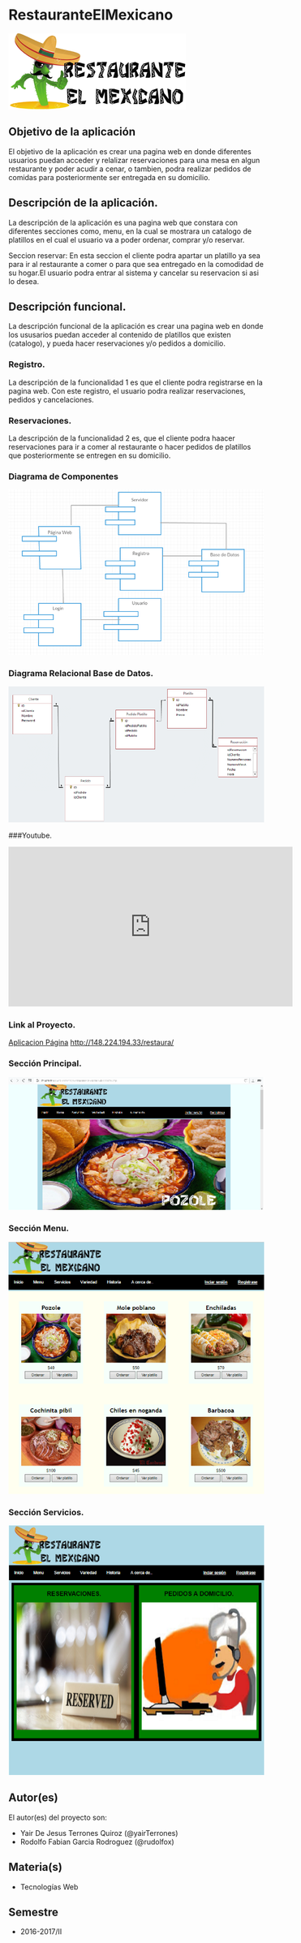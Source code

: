 # RestauranteElMexicano

![Logotipo Restaurant](https://raw.githubusercontent.com/acominf/RestauranteElMexicano/master/logoPrincipal.png)


## Objetivo de la aplicación
El objetivo de la aplicación es crear una pagina web en donde diferentes usuarios puedan acceder y relalizar reservaciones para una mesa en algun restaurante y poder acudir a cenar, o tambien, podra realizar pedidos de comidas para posteriormente ser entregada en su domicilio.

## Descripción de la aplicación.
La descripción de la aplicación es una pagina web que constara con diferentes secciones como, menu, en la cual se mostrara un catalogo de platillos en el cual el usuario va a poder ordenar, comprar y/o reservar.

Seccion reservar: En esta seccion el cliente podra apartar un platillo ya sea para ir al restaurante a comer o para que sea entregado en la comodidad de su hogar.El usuario podra entrar al sistema y cancelar su reservacion si asi lo desea.

## Descripción funcional.
La descripción funcional de la aplicación es crear una pagina web en donde los ususarios puedan acceder al contenido de platillos que existen (catalogo), y pueda hacer reservaciones y/o pedidos a domicilio.

### Registro.
La descripción de la funcionalidad 1 es que el cliente podra registrarse en la pagina web. Con este registro, el usuario podra realizar reservaciones, pedidos y cancelaciones.

### Reservaciones.
La descripción de la funcionalidad 2 es, que el cliente podra haacer reservaciones para ir a comer al restaurante o hacer pedidos de platillos que posteriormente se entregen en su domicilio.

### Diagrama de Componentes
![Diagrama Componentes](https://raw.githubusercontent.com/acominf/RestauranteElMexicano/master/Componentes.png)

### Diagrama Relacional Base de Datos.
![Diagrama Relacional](https://raw.githubusercontent.com/acominf/RestauranteElMexicano/master/Diagrama%20Relacional.png)

###Youtube.
<iframe width="560" height="315" src="https://www.youtube.com/embed/9Gjwq93GXtM" frameborder="0" allowfullscreen></iframe>

### Link al Proyecto.
[Aplicacion Página]()
http://148.224.194.33/restaura/

### Sección Principal.
![Ventana Principal](https://raw.githubusercontent.com/acominf/RestauranteElMexicano/master/paginaP1.png)

### Sección Menu.
![Sesión Rest](https://raw.githubusercontent.com/acominf/RestauranteElMexicano/master/paginaP2.png)

### Sección Servicios.
![Seción Servicios](https://raw.githubusercontent.com/acominf/RestauranteElMexicano/master/paginaP3.png)
## Autor(es)
El autor(es) del proyecto son:
- Yair De Jesus Terrones Quiroz (@yairTerrones)
- Rodolfo Fabian Garcia Rodroguez (@rudolfox)

## Materia(s)
- Tecnologías Web

## Semestre
- 2016-2017/II


